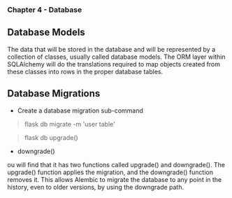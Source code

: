 ### Chapter 4 - Database

## Database Models
The data that will be stored in the database and will be represented by a collection of classes, usually called database models. The ORM layer within SQLAlchemy will do the translations required to map objects created from these classes into rows in the proper database tables.

## Database Migrations

- Create a database migration sub-command
> flask db migrate -m 'user table'

> flask db upgrade()
- downgrade()

ou will find that it has two functions called upgrade() and downgrade(). The upgrade() function applies the migration, and the downgrade() function removes it. This allows Alembic to migrate the database to any point in the history, even to older versions, by using the downgrade path.